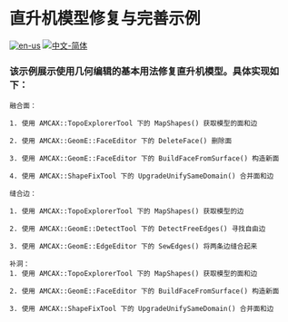 # 直升机模型修复与完善示例

[![en-us](https://img.shields.io/badge/en-us-yellow.svg)](./README.md) [![中文-简体](https://img.shields.io/badge/%E4%B8%AD%E6%96%87-%E7%AE%80%E4%BD%93-red.svg)](./README.zh_cn.md)

### 该示例展示使用几何编辑的基本用法修复直升机模型。具体实现如下： 

	融合面：
	
	1. 使用 AMCAX::TopoExplorerTool 下的 MapShapes() 获取模型的面和边
	
	2. 使用 AMCAX::GeomE::FaceEditor 下的 DeleteFace() 删除面
	
	3. 使用 AMCAX::GeomE::FaceEditor 下的 BuildFaceFromSurface() 构造新面
	
	4. 使用 AMCAX::ShapeFixTool 下的 UpgradeUnifySameDomain() 合并面和边
	
	缝合边：
	
	1. 使用 AMCAX::TopoExplorerTool 下的 MapShapes() 获取模型的边
	
	2. 使用 AMCAX::GeomE::DetectTool 下的 DetectFreeEdges() 寻找自由边
	
	3. 使用 AMCAX::GeomE::EdgeEditor 下的 SewEdges() 将两条边缝合起来
	
	补洞：
	1. 使用 AMCAX::TopoExplorerTool 下的 MapShapes() 获取模型的面和边
	
	2. 使用 AMCAX::GeomE::FaceEditor 下的 BuildFaceFromSurface() 构造新面
	
	3. 使用 AMCAX::ShapeFixTool 下的 UpgradeUnifySameDomain() 合并面和边


